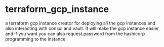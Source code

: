 # terraform_gcp_instance
a terraform gcp instance creator for deploying all the gcp instances and also interacting with consul and vault. It will make the gcp instance easier and if you want you can also request.password from the hashicorp programming to the instance
